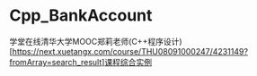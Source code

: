# Cpp_BankAccount

学堂在线清华大学MOOC郑莉老师(C++程序设计)[https://next.xuetangx.com/course/THU08091000247/4231149?fromArray=search_result]课程综合实例
